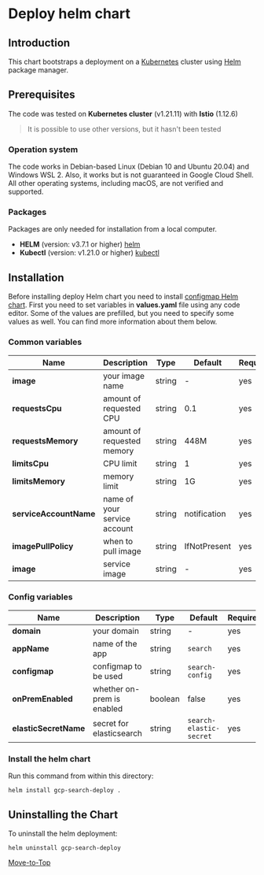 <!--- Deploy -->

# Deploy helm chart

## Introduction

This chart bootstraps a deployment on a [Kubernetes](https://kubernetes.io) cluster using [Helm](https://helm.sh) package manager.

## Prerequisites

The code was tested on **Kubernetes cluster** (v1.21.11) with **Istio** (1.12.6)
> It is possible to use other versions, but it hasn't been tested

### Operation system

The code works in Debian-based Linux (Debian 10 and Ubuntu 20.04) and Windows WSL 2. Also, it works but is not guaranteed in Google Cloud Shell. All other operating systems, including macOS, are not verified and supported.

### Packages

Packages are only needed for installation from a local computer.

- **HELM** (version: v3.7.1 or higher) [helm](https://helm.sh/docs/intro/install/)
- **Kubectl** (version: v1.21.0 or higher) [kubectl](https://kubernetes.io/docs/tasks/tools/#kubectl)

## Installation

Before installing deploy Helm chart you need to install [configmap Helm chart](../configmap).
First you need to set variables in **values.yaml** file using any code editor. Some of the values are prefilled, but you need to specify some values as well. You can find more information about them below.

### Common variables

| Name | Description | Type | Default |Required |
|------|-------------|------|---------|---------|
**image** | your image name | string | - | yes
**requestsCpu** | amount of requested CPU | string | 0.1 | yes
**requestsMemory** | amount of requested memory| string | 448M | yes
**limitsCpu** | CPU limit | string | 1 | yes
**limitsMemory** | memory limit | string | 1G | yes
**serviceAccountName** | name of your service account | string | notification | yes
**imagePullPolicy** | when to pull image | string | IfNotPresent | yes
**image** | service image | string | - | yes

### Config variables

| Name | Description | Type | Default |Required |
|------|-------------|------|---------|---------|
**domain** | your domain | string | - | yes
**appName** | name of the app | string | `search` | yes
**configmap** | configmap to be used | string | `search-config` | yes
**onPremEnabled** | whether on-prem is enabled | boolean | false | yes
**elasticSecretName** | secret for elasticsearch | string | `search-elastic-secret` | yes

### Install the helm chart

Run this command from within this directory:

```console
helm install gcp-search-deploy .
```

## Uninstalling the Chart

To uninstall the helm deployment:

```console
helm uninstall gcp-search-deploy
```

[Move-to-Top](#deploy-helm-chart)
